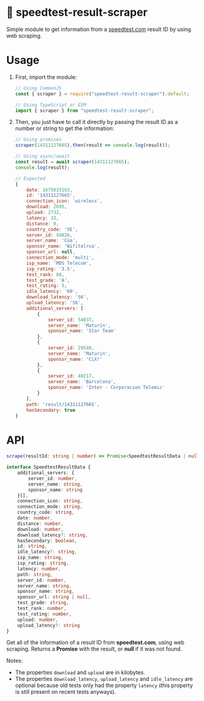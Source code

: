 # 📡 speedtest-result-scraper

Simple module to get information from a [speedtest.com](https://speedtest.net) result ID by using web scraping.

# Usage

1. First, import the module:

    ```js
    // Using CommonJS
    const { scraper } = require("speedtest-result-scraper").default;

    // Using TypeScript or ESM
    import { scraper } from "speedtest-result-scraper";
    ```

2. Then, you just have to call it directly by passing the result ID as a number or string to get the information:

    ```js
    // Using promises
    scraper(14311127665).then(result => console.log(result));

    // Using async/await
    const result = await scraper(14311127665);
    console.log(result);

    // Expected
    {
        date: 1675633163,
        id: '14311127665',
        connection_icon: 'wireless',
        download: 2695,
        upload: 2732,
        latency: 33,
        distance: 0,
        country_code: 'VE',
        server_id: 49826,
        server_name: 'Cúa',
        sponsor_name: 'Wifitelrva',
        sponsor_url: null,
        connection_mode: 'multi',
        isp_name: 'MDS Telecom',
        isp_rating: '3.5',
        test_rank: 88,
        test_grade: 'A',
        test_rating: 5,
        idle_latency: '60',
        download_latency: '56',
        upload_latency: '56',
        additional_servers: [
            {
                server_id: 54037,
                server_name: 'Maturín',
                sponsor_name: 'Star Team'
            },
            {
                server_id: 29540,
                server_name: 'Maturin',
                sponsor_name: 'CiX!'
            },
            {
                server_id: 40217,
                server_name: 'Barcelona',
                sponsor_name: 'Inter - Corporacion Telemic'
            }
        ],
        path: 'result/14311127665',
        hasSecondary: true
    }
    ```

# API

```ts
scrape(resultId: string | number) => Promise<SpeedtestResultData | null>

interface SpeedtestResultData {
    additional_servers: {
        server_id: number,
        server_name: string,
        sponsor_name: string
    }[],
    connection_icon: string,
    connection_mode: string,
    country_code: string,
    date: number,
    distance: number,
    download: number,
    download_latency?: string,
    hasSecondary: boolean,
    id: string,
    idle_latency?: string,
    isp_name: string,
    isp_rating: string,
    latency: number,
    path: string,
    server_id: number,
    server_name: string,
    sponsor_name: string,
    sponsor_url: string | null,
    test_grade: string,
    test_rank: number,
    test_rating: number,
    upload: number,
    upload_latency?: string
}
```

Get all of the information of a result ID from **speedtest.com**, using web scraping. Returns a **Promise** with the result, or **null** if it was not found.

Notes:

-   The properties `download` and `upload` are in kilobytes.
-   The properties `download_latency`, `upload_latency` and `idle_latency` are optional because old tests only had the property `latency` (this property is still present on recent tests anyways).
